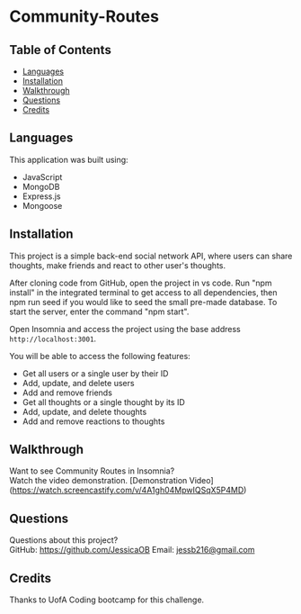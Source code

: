 # Community-Routes

## Table of Contents
* [Languages](#languages)
* [Installation](#installation)
* [Walkthrough](#walkthrough)
* [Questions](#questions)
* [Credits](#credits)

## Languages
This application was built using:
* JavaScript
* MongoDB
* Express.js
* Mongoose

## Installation
This project is a simple back-end social network API, where users can share thoughts, make friends and react to other user's thoughts.

After cloning code from GitHub, open the project in vs code. Run "npm install" in the integrated terminal to get access to all dependencies, then npm run seed if you would like to seed the small pre-made database. To start the server, enter the command "npm start".

Open Insomnia and access the project using the base address ```http://localhost:3001```.

You will be able to access the following features:
* Get all users or a single user by their ID
* Add, update, and delete users
* Add and remove friends
* Get all thoughts or a single thought by its ID
* Add, update, and delete thoughts
* Add and remove reactions to thoughts

## Walkthrough
Want to see Community Routes in Insomnia?  
Watch the video demonstration. [Demonstration Video] (https://watch.screencastify.com/v/4A1gh04MpwIQSqX5P4MD)

## Questions
Questions about this project?  
GitHub: https://github.com/JessicaOB 
Email: jessb216@gmail.com

## Credits
Thanks to UofA Coding bootcamp for this challenge.